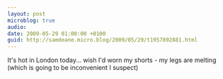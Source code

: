 ```yaml
---
layout: post
microblog: true
audio: 
date: 2009-05-29 01:00:00 +0100
guid: http://samdeane.micro.blog/2009/05/29/t1957892881.html
---
```

It's hot in London today... wish I'd worn my shorts - my legs are melting (which is going to be inconvenient I suspect)
